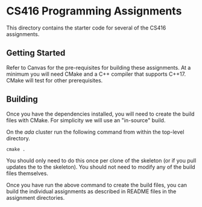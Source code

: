 # CS416 Programming Assignments

This directory contains the starter code for several of the CS416 assignments.

## Getting Started

Refer to Canvas for the pre-requisites for building these assignments. At a minimum you will need CMake and a C++ compiler that supports C++17. CMake will test for other prerequisites.

## Building

Once you have the dependencies installed, you will need to create the build files with CMake. For simplicity we will use an "in-source" build. 

On the *ada* cluster run the following command from within the top-level directory.

```
cmake .
```

You should only need to do this once per clone of the skeleton (or if you pull updates the to the skeleton). You should not need to modify any of the build files themselves.

Once you have run the above command to create the build files, you can build the individual assignments as described in README files in the assignment directories.